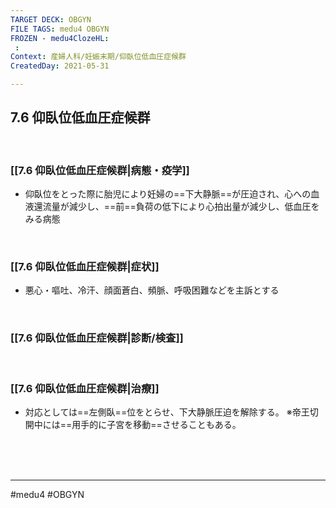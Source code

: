 ```yaml
---
TARGET DECK: OBGYN
FILE TAGS: medu4 OBGYN
FROZEN - medu4ClozeHL:
 : 
Context: 産婦人科/妊娠末期/仰臥位低血圧症候群
CreatedDay: 2021-05-31

---
```


## 7.6 仰臥位低血圧症候群

<br>

### [[7.6 仰臥位低血圧症候群|病態・疫学]]
* 仰臥位をとった際に胎児により妊婦の==下大静脈==が圧迫され、心への血液還流量が減少し、==前==負荷の低下により心拍出量が減少し、低血圧をみる病態
<!--ID: 1622523510202-->


<br>

### [[7.6 仰臥位低血圧症候群|症状]]
* 悪心・嘔吐、冷汗、顔面蒼白、頻脈、呼吸困難などを主訴とする

<br>

### [[7.6 仰臥位低血圧症候群|診断/検査]]


<br>

### [[7.6 仰臥位低血圧症候群|治療]]
* 対応としては==左側臥==位をとらせ、下大静脈圧迫を解除する。
※帝王切開中には==用手的に子宮を移動==させることもある。
 
<!--ID: 1622523510209-->


<br><br><br>

---
#medu4 #OBGYN
